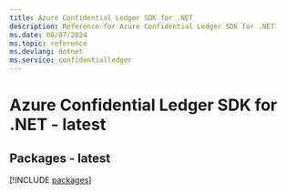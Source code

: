 ```yaml
---
title: Azure Confidential Ledger SDK for .NET
description: Reference for Azure Confidential Ledger SDK for .NET
ms.date: 08/07/2024
ms.topic: reference
ms.devlang: dotnet
ms.service: confidentialledger
---
```

# Azure Confidential Ledger SDK for .NET - latest
## Packages - latest
[!INCLUDE [packages](confidential-ledger-index.md)]